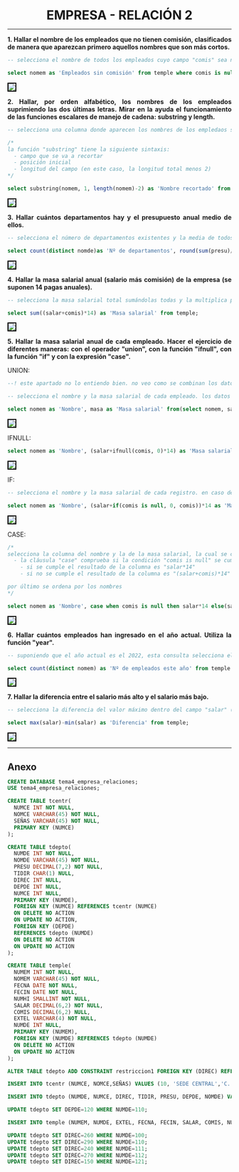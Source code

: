 <style>
  h1{
    border: none;
    margin-bottom: 0px;
    text-align: center;
    font-weight: bold;
  }

  img{
    border: 2px solid black;
  }

  p{
    text-align: justify;
  }

  h2{
    font-weight: bold;
    margin-bottom: 0px;
  }
</style>

<h1>EMPRESA - RELACIÓN 2</h1>

<hr>

<p><b>1. Hallar el nombre de los empleados que no tienen comisión, clasificados de manera que aparezcan primero aquellos nombres que son más cortos.</b></p>

```sql
-- selecciona el nombre de todos los empleados cuyo campo "comis" sea nulo y los ordena utilizando la longitud de los nombres

select nomem as 'Empleados sin comisión' from temple where comis is null order by length(nomem), 1;
```

<img src="img/ej1.png">

<p><b>2. Hallar, por orden alfabético, los nombres de los empleados suprimiendo las dos últimas letras. Mirar en la ayuda el funcionamiento de las funciones escalares de manejo de cadena: substring y length.</b></p>

```sql
-- selecciona una columna donde aparecen los nombres de los empledaos sin las últimas 2 letras

/*
la función "substring" tiene la siguiente sintaxis:
  - campo que se va a recortar
  - posición inicial
  - longitud del campo (en este caso, la longitud total menos 2)
*/

select substring(nomem, 1, length(nomem)-2) as 'Nombre recortado' from temple order by 1;
```

<img src="img/ej2.png">

<p><b>3. Hallar cuántos departamentos hay y el presupuesto anual medio de ellos.</b></p>

```sql
-- selecciona el número de departamentos existentes y la media de todos sus presupuestos: se suman todos los presupuestos, se dividen entre el número de departamentos existentes y, para terminar, se redondea a dos decimales

select count(distinct nomde)as 'Nº de departamentos', round(sum(presu)/count(distinct nomde), 2) as 'Presupuesto anual medio' from tdepto;
```

<img src="img/ej3.png">

<p><b>4. Hallar la masa salarial anual (salario más comisión) de la empresa (se suponen 14 pagas anuales).</b></p>

```sql
-- selecciona la masa salarial total sumándolas todas y la multiplica por 14 (nº de pagos anuales)

select sum((salar+comis)*14) as 'Masa salarial' from temple;
```

<img src="img/ej4.png">

<p><b>5. Hallar la masa salarial anual de cada empleado. Hacer el ejercicio de diferentes maneras: con el operador "union", con la función "ifnull", con la función "if" y con la expresión "case".</b></p>

<p>UNION:</p>

```sql
--! este apartado no lo entiendo bien. no veo como se combinan los datos de "salar" y "comis" en una misma columna

-- selecciona el nombre y la masa salarial de cada empleado. los datos los obtiene de una subconsulta que une los campos "nomem", y "salar" y "comis" (estos dos últimos en una misma columna, aplicándoles el mismo alias a los dos). estos datos se generan en una tabla temporal "temp_salarios", que se elimina al terminar la consulta. por último, se agrupan los datos por el nombre del empleado, ya que si no se hace esto aparecen los nombres duplicados y los datos de "salar" y "comis" separados

select nomem as 'Nombre', masa as 'Masa salarial' from(select nomem, salar as 'masa' from temple union select nomem, comis as 'masa' from temple) as temp_salarios group by nomem;
```

<img src="img/ej5.png">

<p>IFNULL:</p>

```sql
select nomem as 'Nombre', (salar+ifnull(comis, 0)*14) as 'Masa salarial' from temple order by 1;
```

<img src="img/ej5-2.png">

<p>IF:</p>

```sql
-- selecciona el nombre y la masa salarial de cada registro. en caso de que la comisión del registro sea null, la función "if" la transforma en 0

select nomem as 'Nombre', (salar+if(comis is null, 0, comis))*14 as 'Masa salarial' from temple order by 1;
```

<img src="img/ej5-3.png">

<p>CASE:</p>

```sql
/*
selecciona la columna del nombre y la de la masa salarial, la cual se calcula de la siguiente forma:
  - la cláusula "case" comprueba si la condición "comis is null" se cumple
    - si se cumple el resultado de la columna es "salar*14"
    - si no se cumple el resultado de la columna es "(salar+comis)*14"

por último se ordena por los nombres
*/

select nomem as 'Nombre', case when comis is null then salar*14 else(salar+comis)*14 end as 'Masa salarial' from temple order by 1;
```

<img src="img/ej5-4.png">

<p><b>6. Hallar cuántos empleados han ingresado en el año actual. Utiliza la función "year".</b></p>

```sql
-- suponiendo que el año actual es el 2022, esta consulta selecciona el conteo de empleados (sin repetirse) cuyo año de inicio (obtenido con la función "year", la cual extrae el año de un campo de tipo fecha, del campo "fecin") sea igual a 2022

select count(distinct nomem) as 'Nº de empleados este año' from temple where year(fecin)=2022;
```

<img src="img/ej6.png">

<p><b>7. Hallar la diferencia entre el salario más alto y el salario más bajo.</b></p>

```sql
-- selecciona la diferencia del valor máximo dentro del campo "salar" (obtenido con "max") y le resta el valor mínimo del mismo campo (obtenido con "min")

select max(salar)-min(salar) as 'Diferencia' from temple;
```

<img src="img/ej7.png">

<hr>

<h2>Anexo</h2>

```sql
CREATE DATABASE tema4_empresa_relaciones;
USE tema4_empresa_relaciones;

CREATE TABLE tcentr(
  NUMCE INT NOT NULL,
  NOMCE VARCHAR(45) NOT NULL,
  SEÑAS VARCHAR(45) NOT NULL,
  PRIMARY KEY (NUMCE)
);

CREATE TABLE tdepto(
  NUMDE INT NOT NULL,
  NOMDE VARCHAR(45) NOT NULL,
  PRESU DECIMAL(7,2) NOT NULL,
  TIDIR CHAR(1) NULL,
  DIREC INT NULL,
  DEPDE INT NULL,
  NUMCE INT NULL,
  PRIMARY KEY (NUMDE),
  FOREIGN KEY (NUMCE) REFERENCES tcentr (NUMCE)
  ON DELETE NO ACTION
  ON UPDATE NO ACTION,
  FOREIGN KEY (DEPDE)
  REFERENCES tdepto (NUMDE)
  ON DELETE NO ACTION
  ON UPDATE NO ACTION
);

CREATE TABLE temple(
  NUMEM INT NOT NULL,
  NOMEM VARCHAR(45) NOT NULL,
  FECNA DATE NOT NULL,
  FECIN DATE NOT NULL,
  NUMHI SMALLINT NOT NULL,
  SALAR DECIMAL(6,2) NOT NULL,
  COMIS DECIMAL(6,2) NULL,
  EXTEL VARCHAR(4) NOT NULL,
  NUMDE INT NULL,
  PRIMARY KEY (NUMEM),
  FOREIGN KEY (NUMDE) REFERENCES tdepto (NUMDE)
  ON DELETE NO ACTION
  ON UPDATE NO ACTION
);

ALTER TABLE tdepto ADD CONSTRAINT restriccion1 FOREIGN KEY (DIREC) REFERENCES temple (NUMEM) ON DELETE NO ACTION ON UPDATE NO ACTION;

INSERT INTO tcentr (NUMCE, NOMCE,SEÑAS) VALUES (10, 'SEDE CENTRAL','C. ALCALA, 820, MADRID'), (20, 'RELACION CON CLIENTES','C. ATOCHA, 405, MADRID');

INSERT INTO tdepto (NUMDE, NUMCE, DIREC, TIDIR, PRESU, DEPDE, NOMDE) VALUES (100, 10, NULL, 'P', 12000.00, NULL, 'DIRECCIÓN GENERAL'), (110, 20, NULL, 'P', 5000.00, NULL, 'NOMINAS'), (111, 20, NULL, 'F', 11000.00, 110, 'SECTOR INDUSTRIAL'), (112, 20, NULL, 'P', 9000.00, 110, 'SECTOR SERVICIOS'), (120, 10, NULL, 'F', 3000.00, 100, 'ORGANIZACION'), (121, 10, NULL, 'P', 2000.00, 120, 'PERSONAL');

UPDATE tdepto SET DEPDE=120 WHERE NUMDE=110;

INSERT INTO temple (NUMEM, NUMDE, EXTEL, FECNA, FECIN, SALAR, COMIS, NUMHI, NOMEM) VALUES(110, 121, 350, '1989-11-10', '2011-02-15', 1000.00, NULL, 3, 'PONS, CESAR'), (130, 112, 810, '1966-09-09', '2011-02-01' ,1200.00, 1100.00 , 2, 'TEROL, LUCIANO'),	(150, 121, 340, '1971-01-10', '2010-01-15', 2200.00, NULL, 1, 'PEREZ, JULIO'), (180, 110, 508, '1980-01-18','2011-03-18', 1800.00, 500.00, 2, 'PEREZ, MARCOS'), (190, 110, 350, '1982-05-12','2010-02-11', 1500.00, NULL, 4, 'VEIGA, JULIANA'), (240, 111, 760, '1984-02-26','2010-02-24', 2200.00, 1000.00, 3, 'SANZ, LAVINIA'), (260, 100, 220, '1979-12-03','2010-07-12', 2200.00, NULL	, 6, 'LOPEZ, ANTONIO'), (270, 112, 800, '1978-05-21', '2010-09-10', 2200.00, 800.00, 3, 'GARCIA, OCTAVIO'), (280, 120, 410, '1973-01-11','2010-10-08', 1500.00, NULL, 5, 'FLOR, DOROTEA'), (290, 120, 910, '1974-11-30', '2010-02-14', 2200.00, NULL, 3, 'GIL, GLORIA'), (330, 112, 850, '1984-08-19', '2011-03-01', 1500.00, 900.00, 0, 'DIEZ, AMELIA'), (360, 111, 750, '1980-10-29', '2011-10-10', 1800.00, 1000.00, 2, 'LARA, LUCRECIA'), (370, 121, 360, '1985-06-22', '2022-01-20', 1800.00, NULL, 1, 'RUIZ, FABIOLA'), (380, 112, 880, '1980-03-30', '2022-01-01' ,1800.00, NULL, 0, 'MARTÍN, MICAELA');

UPDATE tdepto SET DIREC=260 WHERE NUMDE=100;
UPDATE tdepto SET DIREC=290 WHERE NUMDE=110;
UPDATE tdepto SET DIREC=240 WHERE NUMDE=111;
UPDATE tdepto SET DIREC=270 WHERE NUMDE=112;
UPDATE tdepto SET DIREC=150 WHERE NUMDE=121;
```